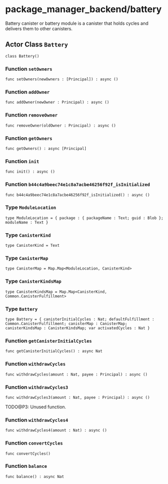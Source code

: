 # package_manager_backend/battery
Battery canister or battery module is a canister that holds cycles and delivers them to other canisters.

## Actor Class `Battery`

``` motoko no-repl
class Battery()
```


### Function `setOwners`
``` motoko no-repl
func setOwners(newOwners : [Principal]) : async ()
```



### Function `addOwner`
``` motoko no-repl
func addOwner(newOwner : Principal) : async ()
```



### Function `removeOwner`
``` motoko no-repl
func removeOwner(oldOwner : Principal) : async ()
```



### Function `getOwners`
``` motoko no-repl
func getOwners() : async [Principal]
```



### Function `init`
``` motoko no-repl
func init() : async ()
```



### Function `b44c4a9beec74e1c8a7acbe46256f92f_isInitialized`
``` motoko no-repl
func b44c4a9beec74e1c8a7acbe46256f92f_isInitialized() : async ()
```



### Type `ModuleLocation`
``` motoko no-repl
type ModuleLocation = { package : { packageName : Text; guid : Blob }; moduleName : Text }
```



### Type `CanisterKind`
``` motoko no-repl
type CanisterKind = Text
```



### Type `CanisterMap`
``` motoko no-repl
type CanisterMap = Map.Map<ModuleLocation, CanisterKind>
```



### Type `CanisterKindsMap`
``` motoko no-repl
type CanisterKindsMap = Map.Map<CanisterKind, Common.CanisterFulfillment>
```



### Type `Battery`
``` motoko no-repl
type Battery = { canisterInitialCycles : Nat; defaultFulfillment : Common.CanisterFulfillment; canisterMap : CanisterMap; canisterKindsMap : CanisterKindsMap; var activatedCycles : Nat }
```



### Function `getCanisterInitialCycles`
``` motoko no-repl
func getCanisterInitialCycles() : async Nat
```



### Function `withdrawCycles`
``` motoko no-repl
func withdrawCycles(amount : Nat, payee : Principal) : async ()
```



### Function `withdrawCycles3`
``` motoko no-repl
func withdrawCycles3(amount : Nat, payee : Principal) : async ()
```

TODO@P3: Unused function.


### Function `withdrawCycles4`
``` motoko no-repl
func withdrawCycles4(amount : Nat) : async ()
```



### Function `convertCycles`
``` motoko no-repl
func convertCycles()
```



### Function `balance`
``` motoko no-repl
func balance() : async Nat
```

